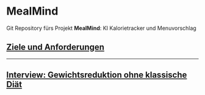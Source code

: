 # MealMind
Git Repository fürs Projekt **MealMind**: KI Kalorietracker und Menuvorschlag


## [Ziele und Anforderungen](docs/ziele_%26_anforderungen.md)

---

## [Interview: Gewichtsreduktion ohne klassische Diät](docs/interview.md)

